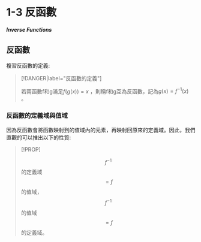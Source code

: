 # 1-3 反函數

##### Inverse Functions

## 反函數

複習反函數的定義:

> [!DANGER|label="反函數的定義"] 
> 
> 若兩函數f和g滿足$f(g(x))=x$ ，則稱f和g互為反函數，記為$g(x)=f^{-1}(x)$ 。

### 反函數的定義域與值域

因為反函數會將函數映射到的值域內的元素，再映射回原來的定義域。因此，我們直觀的可以推出以下的性質:

> [!PROP]
> 
> $$f^{-1}$$ 的定義域 $$=f$$ 的值域，$$f^{-1}$$ 的值域 $$=f$$ 的定義域。
